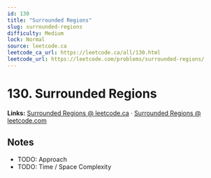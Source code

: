 ```yaml
--- 
id: 130
title: "Surrounded Regions"
slug: surrounded-regions
difficulty: Medium
lock: Normal
source: leetcode.ca
leetcode_ca_url: https://leetcode.ca/all/130.html
leetcode_url: https://leetcode.com/problems/surrounded-regions/
---
```


# 130. Surrounded Regions

**Links:** [Surrounded Regions @ leetcode.ca](https://leetcode.ca/all/130.html) · [Surrounded Regions @ leetcode.com](https://leetcode.com/problems/surrounded-regions/)

## Notes
- TODO: Approach
- TODO: Time / Space Complexity
